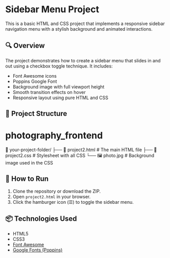 # Sidebar Menu Project

This is a basic HTML and CSS project that implements a responsive sidebar navigation menu with a stylish background and animated interactions.

## 🔍 Overview

The project demonstrates how to create a sidebar menu that slides in and out using a checkbox toggle technique. It includes:

- Font Awesome icons
- Poppins Google Font
- Background image with full viewport height
- Smooth transition effects on hover
- Responsive layout using pure HTML and CSS

## 🧩 Project Structure

# photography_frontend
📁 your-project-folder/
├── 📄 project2.html # The main HTML file
├── 📄 project2.css # Stylesheet with all CSS
└── 🖼️ photo.jpg # Background image used in the CSS


## 🚀 How to Run

1. Clone the repository or download the ZIP.
2. Open `project2.html` in your browser.
3. Click the hamburger icon (☰) to toggle the sidebar menu.

## 📦 Technologies Used

- HTML5
- CSS3
- [Font Awesome](https://fontawesome.com/)
- [Google Fonts (Poppins)](https://fonts.google.com/specimen/Poppins)


